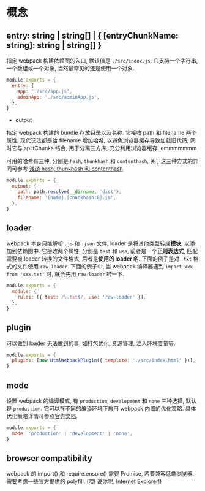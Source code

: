 # 概念

## entry: string | string[] | { [entryChunkName: string]: string | string[] }

指定 webpack 构建依赖图的入口, 默认值是 `./src/index.js`. 它支持一个字符串, 一个数组或一个对象, 当然最常见的还是使用一个对象.

```js
module.exports = {
  entry: {
    app: './src/app.js',
    adminApp: './src/adminApp.js',
  },
}
```

- output

指定 webpack 构建的 bundle 存放目录以及名称. 它接收 path 和 filename 两个属性, 现代玩法都是给 filename 增加哈希, 以避免浏览器缓存导致加载旧代码; 同时它与 splitChunks 结合, 用于分离三方库, 充分利用浏览器缓存. emmmmmmm

可用的哈希有三种, 分别是 `hash`, `thunkhash` 和 `contenthash`, 关于这三种方式的异同可参考 [浅谈 hash, thunkhash 和 contenthash](./hash.md)

```js
module.exports = {
  output: {
    path: path.resolve(__dirname, 'dist'),
    filename: '[name].[chunkhash:8].js',
  },
}
```

## loader

webpack 本身只能解析 `.js` 和 `.json` 文件, loader 是将其他类型转成**模块**, 以添加到依赖图中. 它接收两个属性, 分别是 `test` 和 `use`, 前者是一个**正则表达式**, 匹配需要被 loader 转换的文件格式, 后者是**使用的 loader 名**. 下面的例子是对 `.txt` 格式的文件使用 `raw-loader`. 下面的例子中, 当 webpack 编译器遇到 `import xxx from 'xxx.txt'` 时, 就会先用 `raw-loader` 转一下.

```js
module.exports = {
  module: {
    rules: [{ test: /\.txt$/, use: 'raw-loader' }],
  },
}
```

## plugin

可以做到 loader 无法做到的事, 如打包优化, 资源管理, 注入环境变量等.

```js
module.exports = {
  plugins: [new HtmlWebpackPlugin({ template: './src/index.html' })],
}
```

## mode

设置 webpack 的编译模式, 有 `production`, `development` 和 `none` 三种选择, 默认是 `production`. 它可以在不同的编译环境下启用 webpack 内置的优化策略. 具体优化策略详情可参照[官方文档](https://webpack.docschina.org/concepts/mode).

```js
module.exports = {
  mode: 'production' | 'development' | 'none',
}
```

## browser compatibility

webpack 的 import() 和 require.ensure() 需要 Promise, 若要兼容低端浏览器, 需要考虑一些官方提供的 polyfill. (喂! 说你呢, Internet Explorer!)
